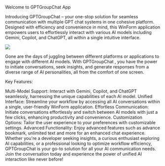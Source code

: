 Welcome to GPTGroupChat App

Introducing GPTGroupChat – your one-stop solution for seamless communication with multiple GPT chat systems in one cohesive platform. Designed with efficiency and convenience in mind, this WinForm application empowers users to effortlessly interact with various AI models including Gemini, Copilot, and ChatGPT, all within a single intuitive interface.

![](GPTGroupChat\GPTGROUPCHAT_.png)

Gone are the days of juggling between different platforms or applications to engage with different AI models. With GPTGroupChat , you have the power to initiate conversations, seek insights, and generate responses from a diverse range of AI personalities, all from the comfort of one screen.

Key Features:

Multi-Model Support: Interact with Gemini, Copilot, and ChatGPT seamlessly, harnessing the unique capabilities of each AI model.
Unified Interface: Streamline your workflow by accessing all AI conversations within a single, user-friendly WinForm application.
Effortless Communication: Initiate conversations effortlessly and switch between AI models with just a few clicks, enhancing productivity and convenience.
Customization Options: Tailor the user experience to your preferences with customizable settings.
Advanced Functionality: Enjoy advanced features such as advance bookmark, unlimited text and more for an enhanced chat experience.
Whether you're a developer seeking insights, a curious enthusiast exploring AI capabilities, or a professional looking to optimize workflow efficiency, GPTGroupChat is your go-to solution for all your AI communication needs. Join the conversation today and experience the power of unified AI interaction like never before!
